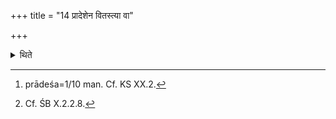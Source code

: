 +++
title = "14 प्रादेशेन वितस्त्या वा"

+++

<details><summary>थिते</summary>

14. (He increases) the tail by one span[^1] or one vitasti towards the west.[^2]  

[^1]: prādeśa=1/10 man. Cf. KS XX.2.  

[^2]: Cf. ŚB X.2.2.8. 
</details>
